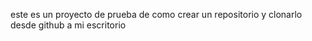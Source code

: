 este es un proyecto de prueba de como crear un repositorio y clonarlo desde github a mi escritorio 

